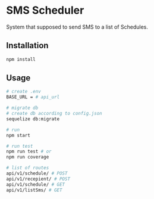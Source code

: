 # SMS Scheduler

System that supposed to send SMS to a list of Schedules.

## Installation

```bash
npm install
```

## Usage

```bash
# create .env
BASE_URL = # api_url

# migrate db
# create db according to config.json
sequelize db:migrate

# run
npm start

# run test
npm run test # or
npm run coverage

# list of routes
api/v1/schedule/ # POST
api/v1/recepient/ # POST
api/v1/schedule/ # GET
api/v1/listSms/ # GET
```
